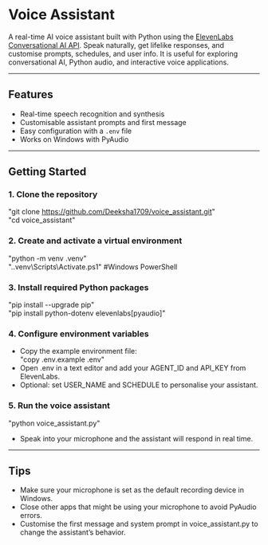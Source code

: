 # Voice Assistant

A real-time AI voice assistant built with Python using the [ElevenLabs Conversational AI API](https://elevenlabs.com/). Speak naturally, get lifelike responses, and customise prompts, schedules, and user info. It is useful for exploring conversational AI, Python audio, and interactive voice applications.

---

## Features

- Real-time speech recognition and synthesis  
- Customisable assistant prompts and first message  
- Easy configuration with a `.env` file  
- Works on Windows with PyAudio  

---

## Getting Started

### 1. Clone the repository

"git clone https://github.com/Deeksha1709/voice_assistant.git"  
"cd voice_assistant"

### 2. Create and activate a virtual environment
"python -m venv .venv"    
".\.venv\Scripts\Activate.ps1"   #Windows PowerShell

### 3. Install required Python packages
"pip install --upgrade pip"  
"pip install python-dotenv elevenlabs[pyaudio]"

### 4. Configure environment variables
- Copy the example environment file:  
"copy .env.example .env"
- Open .env in a text editor and add your AGENT_ID and API_KEY from ElevenLabs.
- Optional: set USER_NAME and SCHEDULE to personalise your assistant.

### 5. Run the voice assistant
"python voice_assistant.py"  
- Speak into your microphone and the assistant will respond in real time.

---

## Tips

- Make sure your microphone is set as the default recording device in Windows.
- Close other apps that might be using your microphone to avoid PyAudio errors.
- Customise the first message and system prompt in voice_assistant.py to change the assistant’s behavior.
